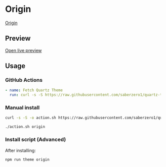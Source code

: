 # Origin

[Origin](https://github.com/Bluemoondragon07)

## Preview

[Open live preview](https://quartz-themes.github.io/origin/)

## Usage

### GitHub Actions

```yaml
- name: Fetch Quartz Theme
  run: curl -s -S https://raw.githubusercontent.com/saberzero1/quartz-themes/master/action.sh | bash -s -- origin
```

### Manual install

```bash
curl -s -S -o action.sh https://raw.githubusercontent.com/saberzero1/quartz-themes/master/action.sh

./action.sh origin
```

### Install script (Advanced)

After installing:

```bash
npm run theme origin
```
